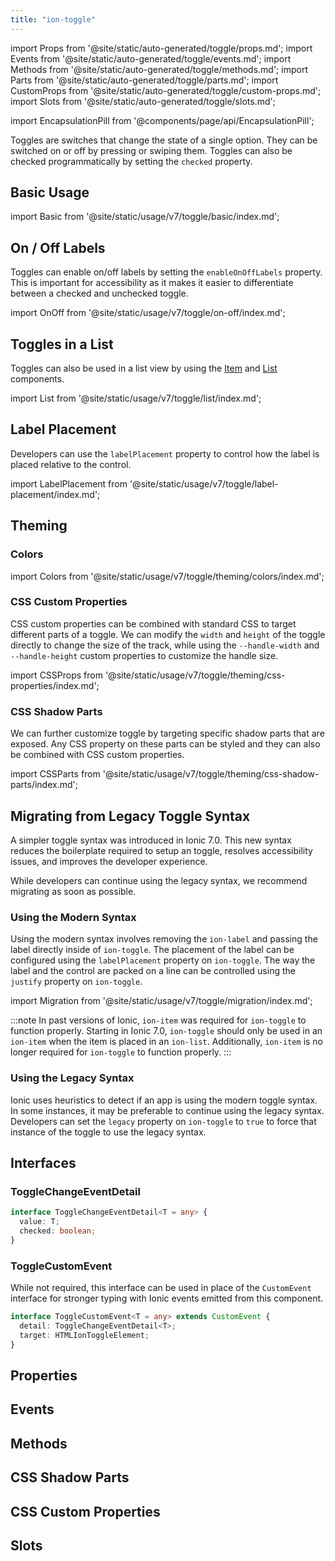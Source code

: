 ```yaml
---
title: "ion-toggle"
---
```

import Props from '@site/static/auto-generated/toggle/props.md';
import Events from '@site/static/auto-generated/toggle/events.md';
import Methods from '@site/static/auto-generated/toggle/methods.md';
import Parts from '@site/static/auto-generated/toggle/parts.md';
import CustomProps from '@site/static/auto-generated/toggle/custom-props.md';
import Slots from '@site/static/auto-generated/toggle/slots.md';

<head>
  <title>Toggle | ion-toggle: Custom Toggle Button for Ionic Applications</title>
  <meta name="description" content="Toggle changes the state of a single option. Use ion-toggle to create customizable toggle buttons that can be switched on or off for your applications." />
</head>

import EncapsulationPill from '@components/page/api/EncapsulationPill';

<EncapsulationPill type="shadow" />


Toggles are switches that change the state of a single option. They can be switched on or off by pressing or swiping them. Toggles can also be checked programmatically by setting the `checked` property.

## Basic Usage

import Basic from '@site/static/usage/v7/toggle/basic/index.md';

<Basic />


## On / Off Labels

Toggles can enable on/off labels by setting the `enableOnOffLabels` property. This is important for accessibility as it makes it easier to differentiate between a checked and unchecked toggle.

import OnOff from '@site/static/usage/v7/toggle/on-off/index.md';

<OnOff />


## Toggles in a List

Toggles can also be used in a list view by using the [Item](./item) and [List](./list) components.

import List from '@site/static/usage/v7/toggle/list/index.md';

<List />


## Label Placement

Developers can use the `labelPlacement` property to control how the label is placed relative to the control.

import LabelPlacement from '@site/static/usage/v7/toggle/label-placement/index.md';

<LabelPlacement />

## Theming

### Colors

import Colors from '@site/static/usage/v7/toggle/theming/colors/index.md';

<Colors />

### CSS Custom Properties

CSS custom properties can be combined with standard CSS to target different parts of a toggle. We can modify the `width` and `height` of the toggle directly to change the size of the track, while using the `--handle-width` and `--handle-height` custom properties to customize the handle size.

import CSSProps from '@site/static/usage/v7/toggle/theming/css-properties/index.md';

<CSSProps />

### CSS Shadow Parts

We can further customize toggle by targeting specific shadow parts that are exposed. Any CSS property on these parts can be styled and they can also be combined with CSS custom properties.

import CSSParts from '@site/static/usage/v7/toggle/theming/css-shadow-parts/index.md';

<CSSParts />

## Migrating from Legacy Toggle Syntax

A simpler toggle syntax was introduced in Ionic 7.0. This new syntax reduces the boilerplate required to setup an toggle, resolves accessibility issues, and improves the developer experience.

While developers can continue using the legacy syntax, we recommend migrating as soon as possible.

### Using the Modern Syntax

Using the modern syntax involves removing the `ion-label` and passing the label directly inside of `ion-toggle`. The placement of the label can be configured using the `labelPlacement` property on `ion-toggle`. The way the label and the control are packed on a line can be controlled using the `justify` property on `ion-toggle`.

import Migration from '@site/static/usage/v7/toggle/migration/index.md';

<Migration />
  

:::note
In past versions of Ionic, `ion-item` was required for `ion-toggle` to function properly. Starting in Ionic 7.0, `ion-toggle` should only be used in an `ion-item` when the item is placed in an `ion-list`. Additionally, `ion-item` is no longer required for `ion-toggle` to function properly.
:::

### Using the Legacy Syntax

Ionic uses heuristics to detect if an app is using the modern toggle syntax. In some instances, it may be preferable to continue using the legacy syntax. Developers can set the `legacy` property on `ion-toggle` to `true` to force that instance of the toggle to use the legacy syntax.

## Interfaces

### ToggleChangeEventDetail

```typescript
interface ToggleChangeEventDetail<T = any> {
  value: T;
  checked: boolean;
}
```

### ToggleCustomEvent

While not required, this interface can be used in place of the `CustomEvent` interface for stronger typing with Ionic events emitted from this component.

```typescript
interface ToggleCustomEvent<T = any> extends CustomEvent {
  detail: ToggleChangeEventDetail<T>;
  target: HTMLIonToggleElement;
}
```


## Properties
<Props />

## Events
<Events />

## Methods
<Methods />

## CSS Shadow Parts
<Parts />

## CSS Custom Properties
<CustomProps />

## Slots
<Slots />
